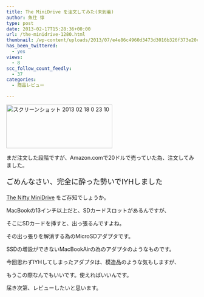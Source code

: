 ```yaml
---
title: The MiniDrive を注文してみた(未到着)
author: 魚住 惇
type: post
date: 2013-02-17T15:28:36+00:00
url: /the-minidrive-1280.html
thumbnail: /wp-content/uploads/2013/07/e4e86c4960d3473d3016b326f373e20c.png
has_been_twittered:
  - yes
views:
  - 8
scc_follow_count_feedly:
  - 37
categories:
  - 商品レビュー

---
```

<img decoding="async" loading="lazy" title="スクリーンショット 2013-02-18 0.23.10.png" src="/wp-content/uploads/2013/02/e4e86c4960d3473d3016b326f373e20c.png" alt="スクリーンショット 2013 02 18 0 23 10" width="279" height="115" border="0" />

まだ注文した段階ですが、Amazon.comで20ドルで売っていた為、注文してみました。

<!--more-->

<p style="font-size: 19px;">
  ごめんなさい、完全に酔った勢いでIYHしました
</p></p> 

[The Nifty MiniDrive][1] をご存知でしょうか。

MacBookの13インチ以上だと、SDカードスロットがあるんですが、

そこにSDカードを挿すと、出っ張るんですよね。

その出っ張りを解消する為のMicroSDアダプタです。

SSDの増設ができないMacBookAirの為のアダプタのようなものです。</p> 

今回思わずIYHしてしまったアダプタは、模造品のような気もしますが、

もうこの際なんでもいいです。使えればいいんです。</p> 

届き次第、レビューしたいと思います。

 [1]: http://theniftyminidrive.com/